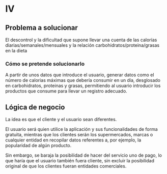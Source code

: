 # IV



## Problema a solucionar
El descontrol y la dificultad que supone llevar una cuenta de las calorías diarias/semanales/mensuales y la relación carbohidratos/proteina/grasas en la dieta

### Cómo se pretende solucionarlo
A partir de unos datos que introduce el usuario, generar datos como el número de calorias máximas que debería consumir en un día, desglosado en carbohidratos, proteinas y grasas, permitiendo al usuario introducir los productos que consume para llevar un registro adecuado.

## Lógica de negocio
La idea es que el cliente y el usuario sean diferentes.

El usuario será quien utilice la aplicación y sus funcionalidades de forma gratuita, mientras que los clientes serán los supermercados, marcas o cualquier entidad en recopilar datos referentes a, por ejemplo, la popularidad de algún producto.

Sin embargo, se baraja la posibilidad de hacer del servicio uno de pago, lo que haría que el usuario también fuera cliente, sin excluir la posibilidad original de que los clientes fueran entidades comerciales.
